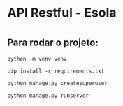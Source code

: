 # API Restful - Esola

#
#
#

## Para rodar o projeto:

    python -m venv venv

    pip install -r requirements.txt 

    python manage.py createsuperuser

    python manage.py runserver